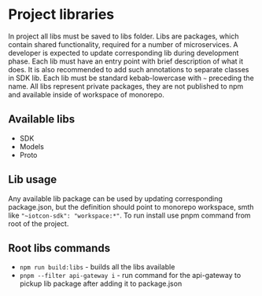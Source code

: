 # Project libraries

In project all libs must be saved to libs folder. Libs are packages, which contain shared functionality, required for a number of microservices. A developer is expected to update corresponding lib during development phase. Each lib must have an entry point with brief description of what it does. It is also recommended to add such annotations to separate classes in SDK lib. Each lib must be standard kebab-lowercase with `~` preceding the name. All libs represent private packages, they are not published to npm and available inside of workspace of monorepo.

## Available libs

- SDK
- Models
- Proto

## Lib usage

Any available lib package can be used by updating corresponding package.json, but the definition should point to monorepo workspace, smth like `"~iotcon-sdk": "workspace:*"`. To run install use pnpm command from root of the project.

## Root libs commands

- `npm run build:libs` - builds all the libs available
- `pnpm --filter api-gateway i` - run command for the api-gateway to pickup lib package after adding it to package.json
